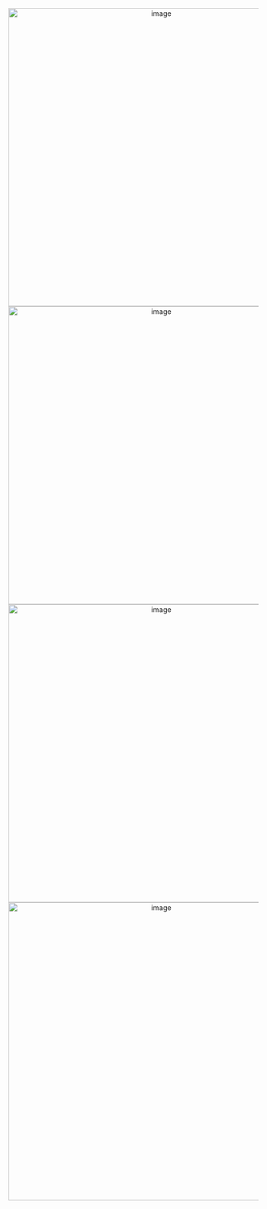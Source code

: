 <div align="center">
  <img src="https://github.com/user-attachments/assets/e07ae373-23b0-4d6e-8d50-cf7af52e2748" alt="image" width="600"/>
  <img src="https://github.com/user-attachments/assets/7fdfe765-38e3-484d-9e4e-41708acd73ac" alt="image" width="600"/>
  <img src="https://github.com/user-attachments/assets/f6cb5939-b6d0-40b4-ad0b-2658227af55a" alt="image" width="600"/>
  <img src="https://github.com/user-attachments/assets/2a3ae837-5655-4f5c-99ca-1ab76ac64674" alt="image" width="600"/>
</div>

